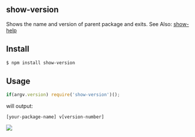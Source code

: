 ## show-version

Shows the name and version of parent package and exits. See Also: [show-help](http://github.com/azer/show-help)

## Install

```bash
$ npm install show-version
```

## Usage

```js
if(argv.version) require('show-version')();
```

will output:

```
[your-package-name] v[version-number]
```

![](https://dl.dropboxusercontent.com/s/ctqwvswr8l2fn7m/npmel_26.jpg)
